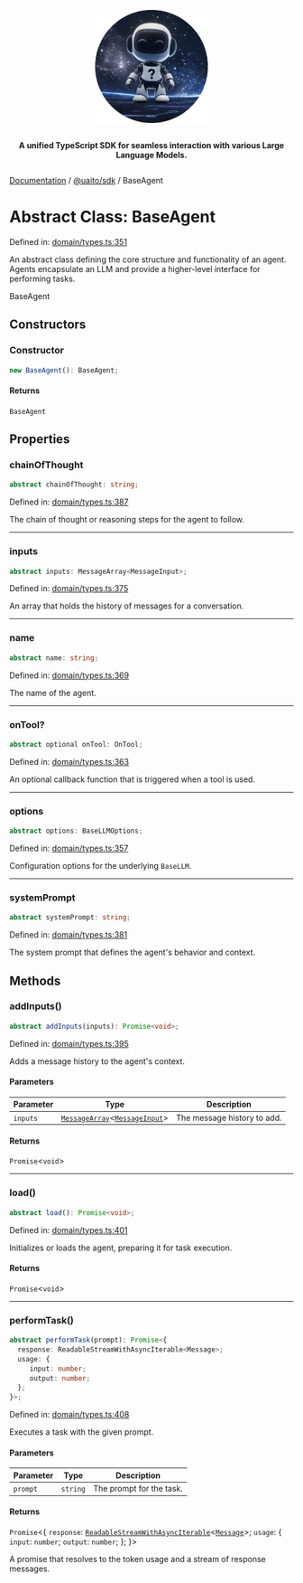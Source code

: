 <div style="display:flex; flex-direction:column; align-items:center;">
<p align="center">
  <img src="../UAITO.png" alt="UAITO Logo" width="200"/>
</p>

<p align="center">
  <strong>A unified TypeScript SDK for seamless interaction with various Large Language Models.</strong>
</p>
</div>

[Documentation](README.md) / [@uaito/sdk](@uaito.sdk.md) / BaseAgent

# Abstract Class: BaseAgent

Defined in: [domain/types.ts:351](https://github.com/elribonazo/uaito/blob/762452db920dc79bc9eb750f005089537c56b014/packages/sdk/src/domain/types.ts#L351)

An abstract class defining the core structure and functionality of an agent.
Agents encapsulate an LLM and provide a higher-level interface for performing tasks.

 BaseAgent

## Constructors

### Constructor

```ts
new BaseAgent(): BaseAgent;
```

#### Returns

`BaseAgent`

## Properties

### chainOfThought

```ts
abstract chainOfThought: string;
```

Defined in: [domain/types.ts:387](https://github.com/elribonazo/uaito/blob/762452db920dc79bc9eb750f005089537c56b014/packages/sdk/src/domain/types.ts#L387)

The chain of thought or reasoning steps for the agent to follow.

***

### inputs

```ts
abstract inputs: MessageArray<MessageInput>;
```

Defined in: [domain/types.ts:375](https://github.com/elribonazo/uaito/blob/762452db920dc79bc9eb750f005089537c56b014/packages/sdk/src/domain/types.ts#L375)

An array that holds the history of messages for a conversation.

***

### name

```ts
abstract name: string;
```

Defined in: [domain/types.ts:369](https://github.com/elribonazo/uaito/blob/762452db920dc79bc9eb750f005089537c56b014/packages/sdk/src/domain/types.ts#L369)

The name of the agent.

***

### onTool?

```ts
abstract optional onTool: OnTool;
```

Defined in: [domain/types.ts:363](https://github.com/elribonazo/uaito/blob/762452db920dc79bc9eb750f005089537c56b014/packages/sdk/src/domain/types.ts#L363)

An optional callback function that is triggered when a tool is used.

***

### options

```ts
abstract options: BaseLLMOptions;
```

Defined in: [domain/types.ts:357](https://github.com/elribonazo/uaito/blob/762452db920dc79bc9eb750f005089537c56b014/packages/sdk/src/domain/types.ts#L357)

Configuration options for the underlying `BaseLLM`.

***

### systemPrompt

```ts
abstract systemPrompt: string;
```

Defined in: [domain/types.ts:381](https://github.com/elribonazo/uaito/blob/762452db920dc79bc9eb750f005089537c56b014/packages/sdk/src/domain/types.ts#L381)

The system prompt that defines the agent's behavior and context.

## Methods

### addInputs()

```ts
abstract addInputs(inputs): Promise<void>;
```

Defined in: [domain/types.ts:395](https://github.com/elribonazo/uaito/blob/762452db920dc79bc9eb750f005089537c56b014/packages/sdk/src/domain/types.ts#L395)

Adds a message history to the agent's context.

#### Parameters

| Parameter | Type | Description |
| ------ | ------ | ------ |
| `inputs` | [`MessageArray`](@uaito.sdk.Class.MessageArray.md)\<[`MessageInput`](@uaito.sdk.TypeAlias.MessageInput.md)\> | The message history to add. |

#### Returns

`Promise`\<`void`\>

***

### load()

```ts
abstract load(): Promise<void>;
```

Defined in: [domain/types.ts:401](https://github.com/elribonazo/uaito/blob/762452db920dc79bc9eb750f005089537c56b014/packages/sdk/src/domain/types.ts#L401)

Initializes or loads the agent, preparing it for task execution.

#### Returns

`Promise`\<`void`\>

***

### performTask()

```ts
abstract performTask(prompt): Promise<{
  response: ReadableStreamWithAsyncIterable<Message>;
  usage: {
     input: number;
     output: number;
  };
}>;
```

Defined in: [domain/types.ts:408](https://github.com/elribonazo/uaito/blob/762452db920dc79bc9eb750f005089537c56b014/packages/sdk/src/domain/types.ts#L408)

Executes a task with the given prompt.

#### Parameters

| Parameter | Type | Description |
| ------ | ------ | ------ |
| `prompt` | `string` | The prompt for the task. |

#### Returns

`Promise`\<\{
  `response`: [`ReadableStreamWithAsyncIterable`](@uaito.sdk.TypeAlias.ReadableStreamWithAsyncIterable.md)\<[`Message`](@uaito.sdk.TypeAlias.Message.md)\>;
  `usage`: \{
     `input`: `number`;
     `output`: `number`;
  \};
\}\>

A promise that resolves to the token usage and a stream of response messages.
